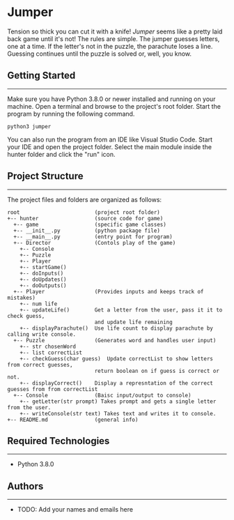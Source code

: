 # Jumper
Tension so thick you can cut it with a knife! <i>Jumper</i> seems like a pretty 
laid back game until it's not! The rules are simple. The jumper guesses letters, 
one at a time. If the letter's not in the puzzle, the parachute loses a line. 
Guessing continues until the puzzle is solved or, well, you know.

## Getting Started
---
Make sure you have Python 3.8.0 or newer installed and running on your machine. 
Open a terminal and browse to the project's root folder. Start the program by 
running the following command.
```
python3 jumper 
```
You can also run the program from an IDE like Visual Studio Code. Start your IDE 
and open the project folder. Select the main module inside the hunter folder and 
click the "run" icon.

## Project Structure
---
The project files and folders are organized as follows:
```
root                        (project root folder)
+-- hunter                  (source code for game)
  +-- game                  (specific game classes)
  +-- __init__.py           (python package file)
  +-- __main__.py           (entry point for program)
  +-- Director              (Contols play of the game)
    +-- Console
    +-- Puzzle
    +-- Player
    +-- startGame()
    +-- doInputs()
    +-- doUpdates()
    +-- doOutputs()
  +-- Player                (Provides inputs and keeps track of mistakes)
    +-- num life
    +-- updateLife()        Get a letter from the user, pass it it to check guess,
                            and update life remaining
    +-- displayParachute()  Use life count to display parachute by calling write console.
  +-- Puzzle                (Generates word and handles user input)
    +-- str chosenWord
    +-- list correctList
    +-- checkGuess(char guess)  Update correctList to show letters from correct guesses, 
                            return boolean on if guess is correct or not.
    +-- displayCorrect()    Display a represntation of the correct guesses from from correctList
  +-- Console               (Baisc input/output to console)
    +-- getLetter(str prompt) Takes prompt and gets a single letter from the user.
    +-- writeConsole(str text) Takes text and writes it to console.
+-- README.md               (general info)
```

## Required Technologies
---
* Python 3.8.0

## Authors
---
* TODO: Add your names and emails here

